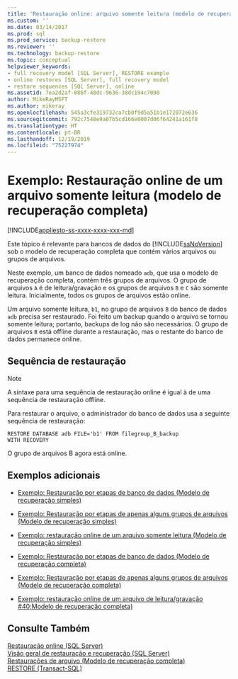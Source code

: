 ```yaml
---
title: 'Restauração online: arquivo somente leitura (modelo de recuperação completa)'
ms.custom: ''
ms.date: 03/14/2017
ms.prod: sql
ms.prod_service: backup-restore
ms.reviewer: ''
ms.technology: backup-restore
ms.topic: conceptual
helpviewer_keywords:
- full recovery model [SQL Server], RESTORE example
- online restores [SQL Server], full recovery model
- restore sequences [SQL Server], online
ms.assetid: 7ea2d2af-086f-48dc-9636-38dc194c7090
author: MikeRayMSFT
ms.author: mikeray
ms.openlocfilehash: 545a3cfe319732ca7cb0f9d5a51b1e172072e636
ms.sourcegitcommit: 792c7548e9a07b5cd166e0007d06f64241a161f8
ms.translationtype: HT
ms.contentlocale: pt-BR
ms.lasthandoff: 12/19/2019
ms.locfileid: "75227974"
---
```

# <a name="example-online-restore-of-a-read-only-file-full-recovery-model"></a>Exemplo: Restauração online de um arquivo somente leitura (modelo de recuperação completa)
[!INCLUDE[appliesto-ss-xxxx-xxxx-xxx-md](../../includes/appliesto-ss-xxxx-xxxx-xxx-md.md)]

  Este tópico é relevante para bancos de dados do [!INCLUDE[ssNoVersion](../../includes/ssnoversion-md.md)] sob o modelo de recuperação completa que contém vários arquivos ou grupos de arquivos.  
  
 Neste exemplo, um banco de dados nomeado `adb`, que usa o modelo de recuperação completa, contém três grupos de arquivos. O grupo de arquivos `A` é de leitura/gravação e os grupos de arquivos `B` e `C` são somente leitura. Inicialmente, todos os grupos de arquivos estão online.  
  
 Um arquivo somente leitura, `b1`, no grupo de arquivos `B` do banco de dados `adb` precisa ser restaurado. Foi feito um backup quando o arquivo se tornou somente leitura; portanto, backups de log não são necessários. O grupo de arquivos `B` está offline durante a restauração, mas o restante do banco de dados permanece online.  
  
## <a name="restore-sequence"></a>Sequência de restauração  
  
> [!NOTE]  
>  A sintaxe para uma sequência de restauração online é igual à de uma sequência de restauração offline.  
  
 Para restaurar o arquivo, o administrador do banco de dados usa a seguinte sequência de restauração:  
  
```  
RESTORE DATABASE adb FILE='b1' FROM filegroup_B_backup  
WITH RECOVERY   
```  
  
 O grupo de arquivos B agora está online.  
  
## <a name="additional-examples"></a>Exemplos adicionais  
  
-   [Exemplo: Restauração por etapas de banco de dados &#40;Modelo de recuperação simples&#41;](../../relational-databases/backup-restore/example-piecemeal-restore-of-database-simple-recovery-model.md)  
  
-   [Exemplo: Restauração por etapas de apenas alguns grupos de arquivos &#40;Modelo de recuperação simples&#41;](../../relational-databases/backup-restore/example-piecemeal-restore-of-only-some-filegroups-simple-recovery-model.md)  
  
-   [Exemplo: restauração online de um arquivo somente leitura &#40;Modelo de recuperação simples&#41;](../../relational-databases/backup-restore/example-online-restore-of-a-read-only-file-simple-recovery-model.md)  
  
-   [Exemplo: Restauração por etapas de banco de dados &#40;Modelo de recuperação completa&#41;](../../relational-databases/backup-restore/example-piecemeal-restore-of-database-full-recovery-model.md)  
  
-   [Exemplo: Restauração por etapas de apenas alguns grupos de arquivos &#40;Modelo de recuperação completa&#41;](../../relational-databases/backup-restore/example-piecemeal-restore-of-only-some-filegroups-full-recovery-model.md)  
  
-   [Exemplo: restauração online de um arquivo de leitura/gravação #40;Modelo de recuperação completa&#41;](../../relational-databases/backup-restore/example-online-restore-of-a-read-write-file-full-recovery-model.md)  
  
## <a name="see-also"></a>Consulte Também  
 [Restauração online &#40;SQL Server&#41;](../../relational-databases/backup-restore/online-restore-sql-server.md)   
 [Visão geral de restauração e recuperação &#40;SQL Server&#41;](../../relational-databases/backup-restore/restore-and-recovery-overview-sql-server.md)   
 [Restaurações de arquivo &#40;Modelo de recuperação completa&#41;](../../relational-databases/backup-restore/file-restores-full-recovery-model.md)   
 [RESTORE &#40;Transact-SQL&#41;](../../t-sql/statements/restore-statements-transact-sql.md)  
  
  
